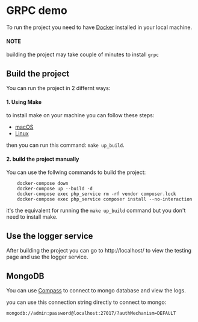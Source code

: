 # GRPC demo


To run the project you need to have [Docker](https://www.docker.com/) installed in your local machine.

#### NOTE 
building the project may take couple of minutes to install `grpc`


## Build the project 

You can run the project in 2 differnt ways:

#### 1. Using Make 
to install make on your machine you can follow these steps:

* [macOS](https://stackoverflow.com/a/56403672)
* [Linux](https://linuxhint.com/install-make-ubuntu/)

then you can run this command: ```make up_build```.

#### 2. build the project manually
You can use the follwing commands to build the project:
```
	docker-compose down
	docker-compose up --build -d
	docker-compose exec php_service rm -rf vendor composer.lock
	docker-compose exec php_service composer install --no-interaction
```

it's the equivalent for running the ```make up_build``` command but you don't need to install make.


## Use the logger service
After building the project you can go to http://localhost/ to view the testing page and use the logger service.

## MongoDB
You can use [Compass](https://www.mongodb.com/products/compass) to connect to mongo database and view the logs.

you can use this connection string directly to connect to mongo:

```mongodb://admin:password@localhost:27017/?authMechanism=DEFAULT```

